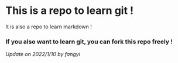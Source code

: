# This is a repo to learn git !

It is also a repo to learn markdown !  
### If you also want to learn git, you can fork this repo freely !

*Update on 2022/1/10 by fangyi*